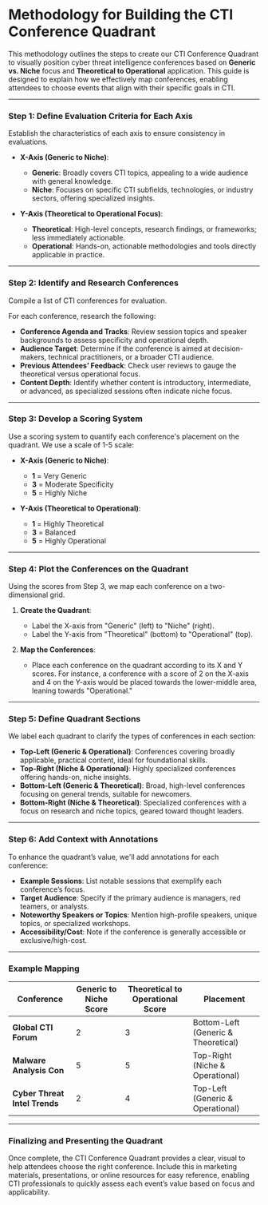# Methodology for Building the CTI Conference Quadrant

This methodology outlines the steps to create our CTI Conference Quadrant to visually position cyber threat intelligence conferences based on **Generic vs. Niche** focus and **Theoretical to Operational** application. This guide is designed to explain how we effectively map conferences, enabling attendees to choose events that align with their specific goals in CTI.

---

### Step 1: Define Evaluation Criteria for Each Axis

Establish the characteristics of each axis to ensure consistency in evaluations.

- **X-Axis (Generic to Niche)**:
  - **Generic**: Broadly covers CTI topics, appealing to a wide audience with general knowledge.
  - **Niche**: Focuses on specific CTI subfields, technologies, or industry sectors, offering specialized insights.

- **Y-Axis (Theoretical to Operational Focus)**:
  - **Theoretical**: High-level concepts, research findings, or frameworks; less immediately actionable.
  - **Operational**: Hands-on, actionable methodologies and tools directly applicable in practice.

---

### Step 2: Identify and Research Conferences

Compile a list of CTI conferences for evaluation. 

For each conference, research the following:

- **Conference Agenda and Tracks**: Review session topics and speaker backgrounds to assess specificity and operational depth.
- **Audience Target**: Determine if the conference is aimed at decision-makers, technical practitioners, or a broader CTI audience.
- **Previous Attendees’ Feedback**: Check user reviews to gauge the theoretical versus operational focus.
- **Content Depth**: Identify whether content is introductory, intermediate, or advanced, as specialized sessions often indicate niche focus.

---

### Step 3: Develop a Scoring System

Use a scoring system to quantify each conference's placement on the quadrant. We use a scale of 1-5 scale:

- **X-Axis (Generic to Niche)**:
  - **1** = Very Generic
  - **3** = Moderate Specificity
  - **5** = Highly Niche

- **Y-Axis (Theoretical to Operational)**:
  - **1** = Highly Theoretical
  - **3** = Balanced
  - **5** = Highly Operational

---

### Step 4: Plot the Conferences on the Quadrant

Using the scores from Step 3, we map each conference on a two-dimensional grid.

1. **Create the Quadrant**:
   - Label the X-axis from "Generic" (left) to "Niche" (right).
   - Label the Y-axis from "Theoretical" (bottom) to "Operational" (top).

2. **Map the Conferences**:
   - Place each conference on the quadrant according to its X and Y scores. For instance, a conference with a score of 2 on the X-axis and 4 on the Y-axis would be placed towards the lower-middle area, leaning towards "Operational."

---

### Step 5: Define Quadrant Sections

We label each quadrant to clarify the types of conferences in each section:

- **Top-Left (Generic & Operational)**: Conferences covering broadly applicable, practical content, ideal for foundational skills.
- **Top-Right (Niche & Operational)**: Highly specialized conferences offering hands-on, niche insights.
- **Bottom-Left (Generic & Theoretical)**: Broad, high-level conferences focusing on general trends, suitable for newcomers.
- **Bottom-Right (Niche & Theoretical)**: Specialized conferences with a focus on research and niche topics, geared toward thought leaders.

---

### Step 6: Add Context with Annotations

To enhance the quadrant’s value, we'll add annotations for each conference:

- **Example Sessions**: List notable sessions that exemplify each conference’s focus.
- **Target Audience**: Specify if the primary audience is managers, red teamers, or analysts.
- **Noteworthy Speakers or Topics**: Mention high-profile speakers, unique topics, or specialized workshops.
- **Accessibility/Cost**: Note if the conference is generally accessible or exclusive/high-cost.

---

### Example Mapping

| Conference                | Generic to Niche Score | Theoretical to Operational Score | Placement                          |
|---------------------------|------------------------|---------------------------------|------------------------------------|
| **Global CTI Forum**      | 2                      | 3                               | Bottom-Left (Generic & Theoretical)|
| **Malware Analysis Con**  | 5                      | 5                               | Top-Right (Niche & Operational)    |
| **Cyber Threat Intel Trends** | 2                  | 4                               | Top-Left (Generic & Operational)   |

---

### Finalizing and Presenting the Quadrant

Once complete, the CTI Conference Quadrant provides a clear, visual to help attendees choose the right conference. Include this in marketing materials, presentations, or online resources for easy reference, enabling CTI professionals to quickly assess each event’s value based on focus and applicability.
